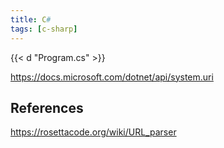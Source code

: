 ```yaml
---
title: C#
tags: [c-sharp]
---
```


{{< d "Program.cs" >}}

<https://docs.microsoft.com/dotnet/api/system.uri>

## References

<https://rosettacode.org/wiki/URL_parser>
